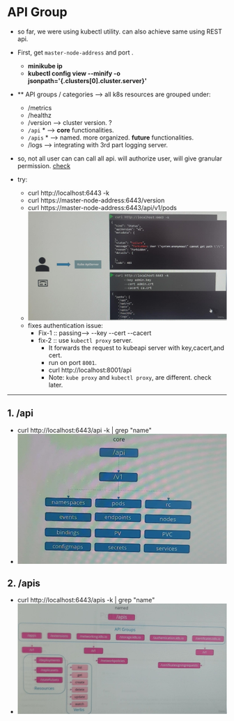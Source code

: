# API Group
- so far, we were using kubectl utility. can also achieve same using REST api.
- First, get `master-node-address` and port .
  - **minikube ip**
  - **kubectl config view --minify -o jsonpath='{.clusters[0].cluster.server}'**
  
- ** API groups / categories  --> all k8s resources are grouped under:
  - /metrics
  - /healthz
  - /version --> cluster version. ?
  - `/api` * --> **core**  functionalities.
  - `/apis` * --> named. more organized. **future** functionalities.
  - /logs --> integrating with 3rd part logging server.

- so, not all user can can call all api. will authorize user, will give granular permission. [check](./04-Authorization.md) 
  
- try:
  - curl http://localhost:6443 -k
  - curl https://master-node-address:6443/version
  - curl https://master-node-address:6443/api/v1/pods
  - ![img.png](../99_img/security/03/img.png)
  - fixes authentication issue:
    - Fix-1 :: passing--> --key --cert --cacert
    - fix-2 :: use `kubectl proxy` server.
      - It forwards the request to kubeapi server with key,cacert,and cert.
      - run on port `8001`. 
      - curl http://localhost:8001/api
      - Note: `kube proxy` and `kubectl proxy`, are different. check later.
---

## 1. /api
- curl http://localhost:6443/api -k | grep "name"
- ![img_1.png](../99_img/security/03/img_1.png)

## 2. /apis
- curl http://localhost:6443/apis -k | grep "name"
- ![img_2.png](../99_img/security/03/img_2.png)
  